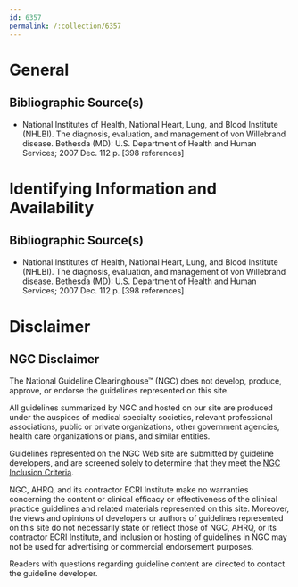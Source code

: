 ```yaml
---
id: 6357
permalink: /:collection/6357
---
```


# General

## Bibliographic Source(s)

- National Institutes of Health, National Heart, Lung, and Blood Institute (NHLBI). The diagnosis, evaluation, and management of von Willebrand disease. Bethesda (MD): U.S. Department of Health and Human Services; 2007 Dec. 112 p. [398 references]

# Identifying Information and Availability

## Bibliographic Source(s)

- National Institutes of Health, National Heart, Lung, and Blood Institute (NHLBI). The diagnosis, evaluation, and management of von Willebrand disease. Bethesda (MD): U.S. Department of Health and Human Services; 2007 Dec. 112 p. [398 references]

# Disclaimer

## NGC Disclaimer

The National Guideline Clearinghouse™ (NGC) does not develop, produce, approve, or endorse the guidelines represented on this site.

All guidelines summarized by NGC and hosted on our site are produced under the auspices of medical specialty societies, relevant professional associations, public or private organizations, other government agencies, health care organizations or plans, and similar entities.

Guidelines represented on the NGC Web site are submitted by guideline developers, and are screened solely to determine that they meet the [NGC Inclusion Criteria](/help-and-about/summaries/inclusion-criteria).

NGC, AHRQ, and its contractor ECRI Institute make no warranties concerning the content or clinical efficacy or effectiveness of the clinical practice guidelines and related materials represented on this site. Moreover, the views and opinions of developers or authors of guidelines represented on this site do not necessarily state or reflect those of NGC, AHRQ, or its contractor ECRI Institute, and inclusion or hosting of guidelines in NGC may not be used for advertising or commercial endorsement purposes.

Readers with questions regarding guideline content are directed to contact the guideline developer.

